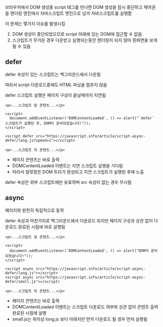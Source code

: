 브라우저에서 DOM 생성중 script 태그를 만나면 DOM 생성을 잠시 중단하고 제어권을 렌더링 엔진에서 자바스크립트 엔진으로 넘겨 자바스크립트를 실행함

이 문제는 몇가지 이슈를 발생시킴

1. DOM 생성이 중단되었으므로 script 아래에 있는 DOM에 접근할 수 없음
2. 스크립트가 무거운 경우 다운받고 실행되는동안 렌더링이 되지 않아 흰화면을 보게될 수 있음

## defer

defer 속성이 있는 스크립트는 백그라운드에서 다운됨

따라서 script 다운로드중에도 HTML 파싱을 멈추지 않음

defer 스크립트 실행은 페이지 구성이 끝날때까지 지연됨

```
<p>...스크립트 앞 콘텐츠...</p>

<script>
  document.addEventListener('DOMContentLoaded', () => alert("`defer` 스크립트가 실행된 후, DOM이 준비되었습니다!"));
</script>

<script defer src="https://javascript.info/article/script-async-defer/long.js?speed=1"></script>

<p>...스크립트 뒤 콘텐츠...</p>
```

- 페이지 콘텐츠는 바로 출력
- DOMContentLoaded 이벤트는 지연 스크립트 실행을 기다림
- 따라서 얼럿창은 DOM 트리가 완성되고 지연 스크립트가 실행된 후에 노출

defer 속성은 외부 스크립트에만 유효하며 src 속성이 없는 경우 무시됨

## async

페이지와 완전히 독립적으로 동작

defer 속성과 마찬가지로 백그라운드에서 다운로드 되지만 페이지 구성과 상관 없이 다운로드 완료된 시점에 바로 실행됨

```
<p>...스크립트 앞 콘텐츠...</p>

<script>
  document.addEventListener('DOMContentLoaded', () => alert("DOM이 준비 되었습니다!"));
</script>

<script async src="https://javascript.info/article/script-async-defer/long.js"></script>
<script async src="https://javascript.info/article/script-async-defer/small.js"></script>

<p>...스크립트 뒤 콘텐츠...</p>
```

- 페이지 콘텐츠는 바로 출력
- DOMContentLoaded 이벤트는 스크립트 다운로드 여부와 상관 없이 콘텐츠 출력 완료된 시점에 실행
- small.js는 위치상 long.js 보다 아래지만 먼저 다운로드 될 경우 먼저 실행됨
